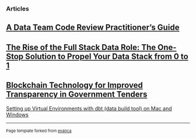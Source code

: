 ### Articles

[A Data Team Code Review Practitioner’s Guide](https://medium.com/@donovanmaree/a-data-team-code-review-practitioners-guide-88abf3720cc1)
---
[The Rise of the Full Stack Data Role: The One-Stop Solution to Propel Your Data Stack from 0 to 1](https://medium.com/@donovanmaree/the-rise-of-the-full-stack-data-role-the-one-stop-solution-to-propel-your-data-stack-from-0-to-1-ae6c80591df2)
---
[Blockchain Technology for Improved Transparency in Government Tenders](https://medium.com/@donovanmaree/blockchain-technology-for-improved-transparency-in-government-tenders-eb656a88d177)
---
[Setting up Virtual Environments with dbt (data build tool) on Mac and Windows](https://medium.com/@donovanmaree/setting-up-virtual-environments-with-dbt-data-build-tool-on-mac-and-windows-3d62fec4aeb1)


---
<p style="font-size:11px">Page template forked from <a href="https://github.com/evanca/quick-portfolio">evanca</a></p>
<!-- Remove above link if you don't want to attibute -->
